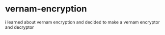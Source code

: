 # vernam-encryption

i learned about vernam encryption and decided to make a vernam encryptor and decryptor
